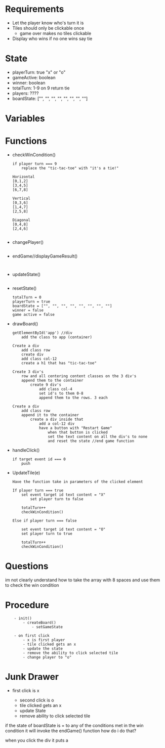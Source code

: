 # Requirements
- Let the player know who's turn it is
- Tiles should only be clickable once
    - game over makes no tiles clickable
- Display who wins if no one wins say tie
# State
- playerTurn: true "x" or "o"
- gameActive: boolean
- winner: boolean
- totalTurn: 1-9 on 9 return tie
- players: ???? <!--stretch goals maybe-->
- boardState: ["", "", "", "", "", "", "", ""]
# Variables

# Functions
- checkWinCondition()
    ~~~ 
    if player turn === 9
        replace the "tic-tac-toe" with "it's a tie!"

    Horizontal
    [0,1,2]
    [3,4,5]
    [6,7,8]

    Vertical
    [0,3,6]
    [1,4,7]
    [2,5,8]

    Diagonal
    [0,4,8]
    [2,4,6]

   
    ~~~
- changePlayer() <!--may not need this???-->
    ~~~

    ~~~
    <!-- still need to figure out how to do the array updated with state -->
- endGame//displayGameResult()
    ~~~
    

    ~~~
- updateState() <!--maybe not needed-->
    ~~~

    ~~~
- resetState()
    ~~~
    totalTurn = 0
    playerTurn = true
    boardState = ["", "", "", "", "", "", "", ""]
    winner = false
    game active = false
    ~~~
- drawBoard() <!-- will not need this until friday-->
    ~~~
    getElementById('app') //div
        add the class to app (container)

    Create a div
        add class row
        create div 
        add class col-12
        create a h1 that has "tic-tac-toe"

    Create 3 div's 
        row and all centering content classes on the 3 div's
        append them to the container
            create 9 div's
                add class col-4 
                set id's to them 0-8
                append them to the rows. 3 each

    Create a div
        add class row
        append it to the container
            create a div inside that
                add a col-12 div
                have a button with "Restart Game"
                    when that button is clicked 
                    set the text content on all the div's to none
                    and reset the state //end game function

    ~~~
- handleClick()
    ~~~
    if target event id === 0
        push 
    ~~~
- UpdateTile(e)
    ~~~
    Have the function take in parameters of the clicked element

    If player turn === true
        set event target id text content = "X"
            set player turn to false
        
        totalTurn++
        checkWinCondition()

    Else if player turn === false

        set event target id text content = "O"
        set player turn to true
        
        totalTurn++
        checkWinCondition()
    ~~~
# Questions
im not clearly understand how to take the array with 8 spaces and use them to check the win condition
# Procedure
~~~
    - init()
        - createBoard()
            - setGameState
    
    - on first click
        - x is first player
        - tile clicked gets an x
        - update the state
        - remove the ability to click selected tile
        - change player to "o"
~~~

# Junk Drawer
- first click is x
    - second click is o
    - tile clicked gets an x
    - update State
    - remove ability to click selected tile

    <!-- let xArray = []
    let oArray = []

    For each item in board state
        If item === "x"
            let x = "x"
            xArray.push(x)
        If item === "o"
            let o = "o"
            oArray.push(o)
    If xArray.length === 2
        displayGameResults()

    If oArray.length === 2
        displayGameResults() -->

if the state of boardState is = to any of the conditions met in the win condition it will invoke the endGame() function
how do i do that?


when you click the div it puts a 